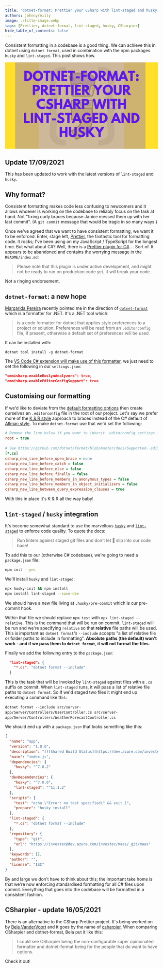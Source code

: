 ```yaml
---
title: 'dotnet-format: Prettier your CSharp with lint-staged and husky'
authors: johnnyreilly
image: ./title-image.webp
tags: [Prettier, dotnet-format, lint-staged, husky, CSharpier]
hide_table_of_contents: false
---
```


Consistent formatting in a codebase is a good thing. We can achieve this in dotnet using `dotnet format`, used in combination with the npm packages `husky` and `lint-staged`. This post shows how.

![title image reading "dotnet-format: Prettier your CSharp with lint-staged and husky" and the dotnet-format logo](title-image.webp)

## Update 17/09/2021

This has been updated to work with the latest versions of `lint-staged` and `husky`.

## Why format?

Consistent formatting makes code less confusing to newcomers and it allows whoever is working on the codebase to reliably focus on the task at hand. Not "fixing curly braces because Janice messed them up with her last commit". (A `git commit` message that would be tragic in so many ways.)

Once we've agreed that we want to have consistent formatting, we want it to be enforced. Enter, stage left, [Prettier](https://prettier.io/), the fantastic tool for formatting code. It rocks; I've been using on my JavaScript / TypeScript for the longest time. But what about C#? Well, there is a [Prettier plugin for C#](https://github.com/warrenseine/prettier-plugin-csharp).... Sort of. It appears to be abandoned and contains the worrying message in the `README/index.md`:

> Please note that this plugin is under active development, and might not be ready to run on production code yet. It will break your code.

Not a ringing endorsement.

## `dotnet-format`: a new hope

[Margarida Pereira](https://twitter.com/margaridagp) recently pointed me in the direction of [`dotnet-format`](https://github.com/dotnet/format) which is a formatter for .NET. It's a .NET tool which:

> is a code formatter for dotnet that applies style preferences to a project or solution. Preferences will be read from an `.editorconfig` file, if present, otherwise a default set of preferences will be used.

It can be installed with:

```shell
dotnet tool install -g dotnet-format
```

The [VS Code C# extension will make use of this formatter](https://github.com/dotnet/format/issues/648#issuecomment-614905524), we just need to set the following in our `settings.json`:

```json
"omnisharp.enableRoslynAnalyzers": true,
"omnisharp.enableEditorConfigSupport": true
```

## Customising our formatting

If we'd like to deviate from the [default formatting options](https://docs.microsoft.com/en-us/dotnet/fundamentals/code-analysis/code-style-rule-options) then create ourselves an `.editorconfig` file in the root of our project. Let's say we prefer more of the [K & R style](https://en.wikipedia.org/wiki/Indentation_style#K&R_style) approach to braces instead of the C# default of [Allman style](https://en.wikipedia.org/wiki/Indentation_style#Allman_style). To make `dotnet-format` use that we'd set the following:

```ini
# Remove the line below if you want to inherit .editorconfig settings from higher directories
root = true

# See https://github.com/dotnet/format/blob/master/docs/Supported-.editorconfig-options/index.md for reference
[*.cs]
csharp_new_line_before_open_brace = none
csharp_new_line_before_catch = false
csharp_new_line_before_else = false
csharp_new_line_before_finally = false
csharp_new_line_before_members_in_anonymous_types = false
csharp_new_line_before_members_in_object_initializers = false
csharp_new_line_between_query_expression_clauses = true
```

With this in place it's K & R all the way baby!

## `lint-staged` / `husky` integration

It's become somewhat standard to use the marvellous [`husky`](https://github.com/typicode/husky) and [`lint-staged`](https://github.com/okonet/lint-staged) to enforce code quality. To quote the docs:

> Run linters against staged git files and don't let 💩 slip into our code base!

To add this to our (otherwise C# codebase), we're going to need a `package.json` file:

```sh
npm init --yes
```

We'll install `husky` and `lint-staged`:

```sh
npx husky-init && npm install
npm install lint-staged --save-dev
```

We should have a new file living at `.husky/pre-commit` which is our pre-commit hook.

Within that file we should replace `npm test` with `npx lint-staged --relative`. This is the command that will be run on commit. `lint-staged` will be run and we're specifying `relative` so that **relative** file paths will be used. This is important as `dotnet format`'s `--include` accepts "a list of relative file or folder paths to include in formatting". **Absolute paths (the default) won't work - and if we pass them to `dotnet format`, it will not format the files.**

Finally we add the following entry to the `package.json`:

```json
  "lint-staged": {
    "*.cs": "dotnet format --include"
  }
```

This is the task that will be invoked by `lint-staged` against files with a `.cs` suffix on commit. When `lint-staged` runs, it will pass a list of relative file paths to `dotnet format`. So if we'd staged two files it might end up executing a command like this:

`dotnet format --include src/server-app/Server/Controllers/UserController.cs src/server-app/Server/Controllers/WeatherForecastController.cs`

We should end up with a `package.json` that looks something like this:

```json
{
  "name": "app",
  "version": "1.0.0",
  "description": "[![Shared Build Status](https://dev.azure.com/investec/maas/_apis/build/status/shared?repoName=maas)](https://dev.azure.com/investec/maas/_build/latest?definitionId=1128&repoName=maas)",
  "main": "index.js",
  "dependencies": {
    "husky": "^7.0.2"
  },
  "devDependencies": {
    "husky": "^7.0.0",
    "lint-staged": "^11.1.2"
  },
  "scripts": {
    "test": "echo \"Error: no test specified\" && exit 1",
    "prepare": "husky install"
  },
  "lint-staged": {
    "*.cs": "dotnet format --include"
  },
  "repository": {
    "type": "git",
    "url": "https://investec@dev.azure.com/investec/maas/_git/maas"
  },
  "keywords": [],
  "author": "",
  "license": "ISC"
}
```

By and large we don't have to think about this; the important take home is that we're now enforcing standardised formatting for all C# files upon commit. Everything that goes into the codebase will be formatted in a consistent fashion.

## CSharpier - update 16/05/2021

There is an alternative to the CSharp Prettier project. It's being worked on by
[Bela VanderVoort](https://github.com/belav) and it goes by the name of [csharpier](https://github.com/belav/csharpier). When comparing CSharpier and dotnet-format, Bela put it like this:

> I could see CSharpier being the non-configurable super opinionated formatter and dotnet-format being for the people that do want to have options.

Check it out!
